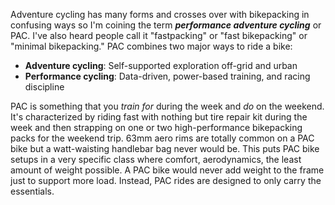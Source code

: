 Adventure cycling has many forms and crosses over with bikepacking in confusing ways so I'm coining the term ***performance adventure cycling*** or PAC. I've also heard people call it "fastpacking" or "fast bikepacking" or "minimal bikepacking." PAC combines two major ways to ride a bike:

- **Adventure cycling**: Self-supported exploration off-grid and urban
- **Performance cycling**: Data-driven, power-based training, and racing discipline

PAC is something that you *train for* during the week and *do* on the weekend. It's characterized by riding fast with nothing but tire repair kit during the week and then strapping on one or two high-performance bikepacking packs for the weekend trip. 63mm aero rims are totally common on a PAC bike but a watt-waisting handlebar bag never would be. This puts PAC bike setups in a very specific class where comfort, aerodynamics, the least amount of weight possible. A PAC bike would never add weight to the frame just to support more load. Instead, PAC rides are designed to only carry the essentials.

